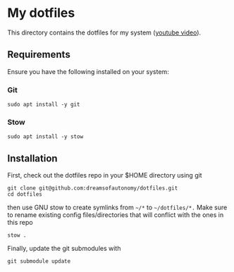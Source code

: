 # My dotfiles

This directory contains the dotfiles for my system ([youtube video](https://www.youtube.com/watch?v=y6XCebnB9gs)).

## Requirements

Ensure you have the following installed on your system:

### Git

```
sudo apt install -y git
```

### Stow

```
sudo apt install -y stow
```

## Installation

First, check out the dotfiles repo in your $HOME directory using git

```
git clone git@github.com:dreamsofautonomy/dotfiles.git
cd dotfiles
```

then use GNU stow to create symlinks from `~/*` to `~/dotfiles/*.` Make sure to rename existing config files/directories that
will conflict with the ones in this repo

```
stow .
```

Finally, update the git submodules with

```
git submodule update
```
